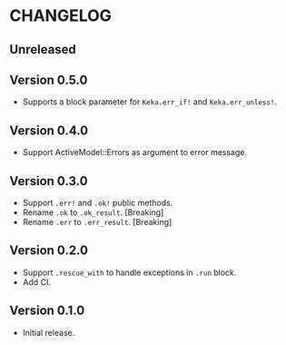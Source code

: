 # CHANGELOG

## Unreleased

## Version 0.5.0
* Supports a block parameter for `Keka.err_if!` and `Keka.err_unless!`.

## Version 0.4.0
* Support ActiveModel::Errors as argument to error message.

## Version 0.3.0
* Support `.err!` and `.ok!` public methods.
* Rename `.ok` to `.ok_result`. [Breaking]
* Rename `.err` to `.err_result`. [Breaking]

## Version 0.2.0
* Support `.rescue_with` to handle exceptions in `.run` block.
* Add CI.

## Version 0.1.0
* Initial release.
